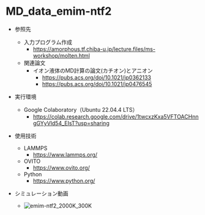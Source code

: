 # MD_data_emim-ntf2

+ 参照先
  + 入力プログラム作成
    + https://amorphous.tf.chiba-u.jp/lecture.files/ms-workshop/molten.html
  + 関連論文
    + イオン液体のMD計算の論文(カチオン)とアニオン
      + https://pubs.acs.org/doi/10.1021/jp0362133
      + https://pubs.acs.org/doi/10.1021/jp0476545

+ 実行環境
  + Google Colaboratory（Ubuntu 22.04.4 LTS）
    + https://colab.research.google.com/drive/1twcxzKxa5VFTOACHnngGYyVld54_EIsT?usp=sharing

+ 使用技術
  + LAMMPS
    + https://www.lammps.org/
  + OVITO
    + https://www.ovito.org/
  + Python
    + https://www.python.org/

+ シミュレーション動画
  + ![emim-ntf2_2000K_300K](https://github.com/user-attachments/assets/99e37447-9af9-47ff-a028-8d8337794686)
